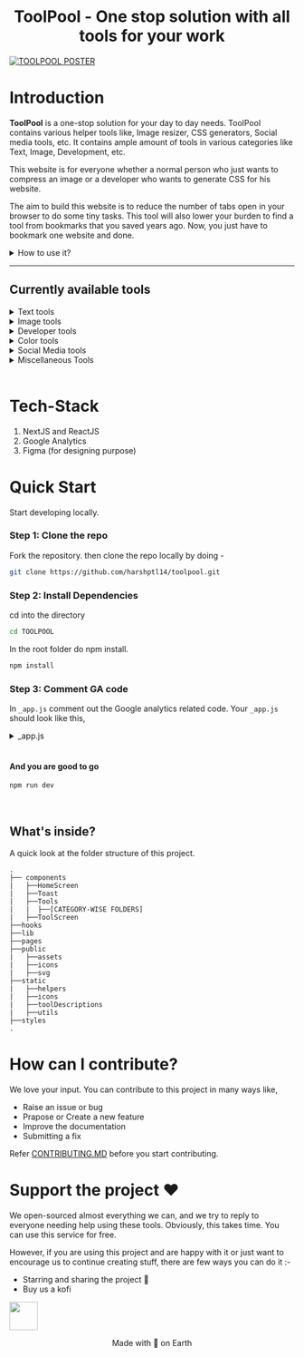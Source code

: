 # <center>**ToolPool** - One stop solution with all tools for your work</center>

<a href="https://toolpool.cool" >
<img src="https://toolpool.cool/assets/posters/posterToolpool.jpg" alt="TOOLPOOL POSTER" />
</a>

<br/>

# **Introduction**

**ToolPool** is a one-stop solution for your day to day needs. ToolPool contains various helper tools like, Image resizer, CSS generators, Social media tools, etc. It contains ample amount of tools in various categories like Text, Image, Development, etc.

This website is for everyone whether a normal person who just wants to compress an image or a developer who wants to generate CSS for his website.

The aim to build this website is to reduce the number of tabs open in your browser to do some tiny tasks. This tool will also lower your burden to find a tool from bookmarks that you saved years ago. Now, you just have to bookmark one website and done.

<details>
  <summary>How to use it?</summary>
    
  1. Head over to the [TOOLPOOL](https://www.toolpool.cool)
  2. Search for the tool you wanna use
  3. Most of the tools are user friendly so there won't be any confusion, still if you find them diffcult to use, we have provided a small desciption for every tool
</details>
<hr/>

## **Currently available tools**

<details>
    <summary>Text tools</summary>

1. Lorem-Ipsum generator
2. Case-Converter
3. Letter counter
4. Multiple Whitespace remover
5. Text to Binary and vice-versa
6. Unique words finder
</details>

<details>
    <summary>Image tools</summary>

1. Image Resizer
2. Image color picker
</details>

<details>
    <summary>Developer tools</summary>

1. CSS Box Shadow generator
2. CSS Glass-morphism generator
3. CSS Transition Generator
4. Size Converter(px, em, rem, pt, pr)
</details>

<details>
    <summary>Color tools</summary>

1. Color code converter (Hex-RGBA)
</details>

<details>
    <summary>Social Media tools</summary>

1. Tweet generator
</details>

<details>
    <summary>Miscellaneous Tools</summary>

1. QR Code Generator
</details>
<br/>

# **Tech-Stack**

1. NextJS and ReactJS
2. Google Analytics
3. Figma (for designing purpose)
   <br/>

# **Quick Start**

Start developing locally.

### Step 1: Clone the repo

Fork the repository. then clone the repo locally by doing -

```sh
git clone https://github.com/harshptl14/toolpool.git
```

### Step 2: Install Dependencies

cd into the directory

```sh
cd TOOLPOOL
```

In the root folder do npm install.

```sh
npm install
```

### Step 3: Comment GA code

In `_app.js` comment out the Google analytics related code. Your `_app.js` should look like this,

<details>
<summary>_app.js</summary>

```javascript
import Layout from "../components/Layout";
import Script from "next/script";
import * as gtag from "../lib/gtag";
import { useRouter } from "next/router";
import { useEffect } from "react";

function MyApp({ Component, pageProps }) {
  // const router = useRouter();

  // useEffect(() => {
  //   const handleRouteChange = (url) => {
  //     gtag.pageview(url);
  //   };
  //   router.events.on("routeChangeComplete", handleRouteChange);
  //   return () => {
  //     router.events.off("routeChangeComplete", handleRouteChange);
  //   };
  // }, [router.events]);

  return (
    <>
      {/* <Script
        strategy="afterInteractive"
        src={`https://www.googletagmanager.com/gtag/js?id=${gtag.GA_TRACKING_ID}`}
      />
      <Script
        id="gtag-init"
        strategy="afterInteractive"
        dangerouslySetInnerHTML={{
          __html: `
            window.dataLayer = window.dataLayer || [];
            function gtag(){dataLayer.push(arguments);}
            gtag('js', new Date());
            gtag('config', '${gtag.GA_TRACKING_ID}', {
              page_path: window.location.pathname,
            });
          `,
        }}
      /> */}
      <Layout>
        <Component {...pageProps} />
      </Layout>
    </>
  );
}

export default MyApp;
```

</details>
<br/>

#### And you are good to go

```sh
npm run dev
```

<br/>

## What's inside?

A quick look at the folder structure of this project.

    .
    ├── components
    |   ├──HomeScreen
    |   ├──Toast
    |   ├──Tools
    |   |  ├──[CATEGORY-WISE FOLDERS]
    |   ├──ToolScreen
    ├──hooks
    ├──lib
    ├──pages
    ├──public
    |   ├──assets
    |   ├──icons
    |   ├──svg
    ├──static
    |   ├──helpers
    |   ├──icons
    |   ├──toolDescriptions
    |   ├──utils
    ├──styles
    .

# **How can I contribute?**

We love your input. You can contribute to this project in many ways like,

- Raise an issue or bug
- Prapose or Create a new feature
- Improve the documentation
- Submitting a fix

Refer [CONTRIBUTING.MD](CONTRIBUTING.md) before you start contributing.
<br/>

# **Support the project ♥**

We open-sourced almost everything we can, and we try to reply to everyone needing help using these tools. Obviously, this takes time. You can use this service for free.

However, if you are using this project and are happy with it or just want to encourage us to continue creating stuff, there are few ways you can do it :-

- Starring and sharing the project 🚀
- Buy us a kofi

[<a href="https://ko-fi.com/arshpatel"><img src="https://uploads-ssl.webflow.com/5c14e387dab576fe667689cf/5c91bddac6c3aa6b3718fd86_kofisvglofo.svg" width="50" /></a>]()

<center>Made with 💚 on Earth</center>
